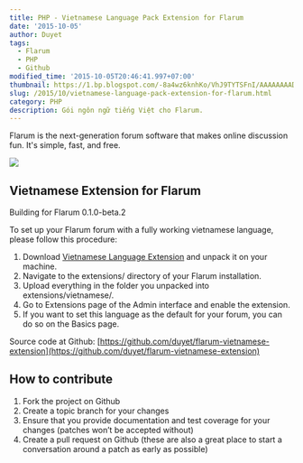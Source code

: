 ```yaml
---
title: PHP - Vietnamese Language Pack Extension for Flarum
date: '2015-10-05'
author: Duyet
tags:
  - Flarum
  - PHP
  - Github
modified_time: '2015-10-05T20:46:41.997+07:00'
thumbnail: https://1.bp.blogspot.com/-8a4wz6knhKo/VhJ9TYTSFnI/AAAAAAAADf0/kF8pUcA1zpg/s1600/flarum-logo.png
slug: /2015/10/vietnamese-language-pack-extension-for-flarum.html
category: PHP
description: Gói ngôn ngữ tiếng Việt cho Flarum.
---
```


Flarum is the next-generation forum software that makes online discussion fun. It's simple, fast, and free.

![](https://1.bp.blogspot.com/-8a4wz6knhKo/VhJ9TYTSFnI/AAAAAAAADf0/kF8pUcA1zpg/s640/flarum-logo.png)

## Vietnamese Extension for Flarum

Building for Flarum 0.1.0-beta.2

To set up your Flarum forum with a fully working vietnamese language, please follow this procedure:

1. Download [Vietnamese Language Extension](https://github.com/duyet/flarum-vietnamese-extension/archive/master.zip) and unpack it on your machine.
2. Navigate to the extensions/ directory of your Flarum installation.
3. Upload everything in the folder you unpacked into extensions/vietnamese/.
4. Go to Extensions page of the Admin interface and enable the extension.
5. If you want to set this language as the default for your forum, you can do so on the Basics page.

Source code at Github: [https://github.com/duyet/flarum-vietnamese-extension](https://github.com/duyet/flarum-vietnamese-extension)

## How to contribute

1. Fork the project on Github
2. Create a topic branch for your changes
3. Ensure that you provide documentation and test coverage for your changes (patches won’t be accepted without)
4. Create a pull request on Github (these are also a great place to start a conversation around a patch as early as possible)
